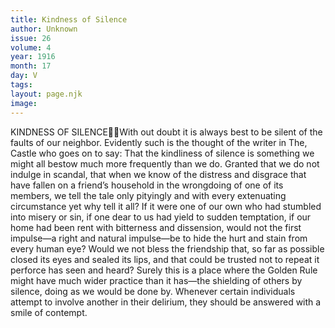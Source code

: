 ```yaml
---
title: Kindness of Silence
author: Unknown
issue: 26
volume: 4
year: 1916
month: 17
day: V
tags:
layout: page.njk
image:
---
```

KINDNESS OF SILENCEWith out doubt it is always best to be silent of the faults of our neighbor. Evidently such is the thought of the writer in The, Castle who goes on to say: That the kindliness of silence is something we might all bestow much more frequently than we do. Granted that we do not indulge in scandal, that when we know of the distress and disgrace that have fallen on a friend’s household in the wrongdoing of one of its members, we tell the tale only pityingly and with every extenuating circumstance yet why tell it all? If it were one of our own who had stumbled into misery or sin, if one dear to us had yield to sudden temptation, if our home had been rent with bitterness and dissension, would not the first impulse—a right and natural impulse—be to hide the hurt and stain from every human eye? Would we not bless the friendship that, so far as possible closed its eyes and sealed its lips, and that could be trusted not to repeat it perforce has seen and heard? Surely this is a place where the Golden Rule might have much wider practice than it has—the shielding of others by silence, doing as we would be done by. Whenever certain individuals attempt to involve another in their delirium, they should be answered with a smile of contempt.  
